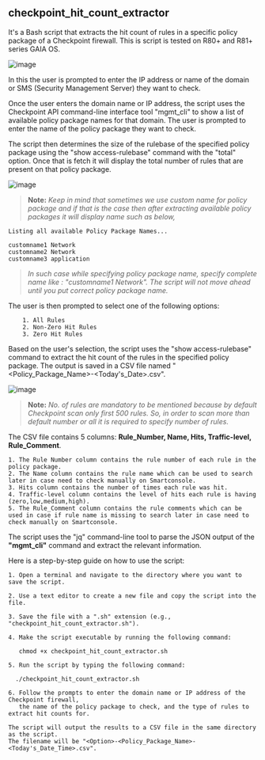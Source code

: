 ## checkpoint_hit_count_extractor

It's a Bash script that extracts the hit count of rules in a specific policy package of a Checkpoint firewall. This is script is tested on R80+ and R81+ series GAIA OS.

![image](https://user-images.githubusercontent.com/75925433/222898437-29805e89-d623-40dd-aba3-ebc0d5cbf82a.png)

In this the user is prompted to enter the IP address or name of the domain or SMS (Security Management Server) they want to check.

Once the user enters the domain name or IP address, the script uses the Checkpoint API command-line interface tool "mgmt_cli" to show a list of available policy package names for that domain. The user is prompted to enter the name of the policy package they want to check.

The script then determines the size of the rulebase of the specified policy package using the "show access-rulebase" command with the "total" option. Once that is fetch it will display the total number of rules that are present on that policy package.

![image](https://user-images.githubusercontent.com/75925433/222899373-f9338f98-c762-4e71-8fdd-15cfcbb3521b.png)

> **Note:**
    *Keep in mind that sometimes we use custom name for policy package and if that is the case then after extracting available policy packages it will display name such as below,*

```
Listing all available Policy Package Names...

customname1 Network
customname2 Network
customname3 application
```
> *In such case while specifying policy package name, specify complete name like : "customname1 Network".* 
> *The script will not move ahead until you put correct policy package name.*

The user is then prompted to select one of the following options:

```
    1. All Rules
    2. Non-Zero Hit Rules
    3. Zero Hit Rules
```
Based on the user's selection, the script uses the "show access-rulebase" command to extract the hit count of the rules in the specified policy package. The output is saved in a CSV file named "<Policy_Package_Name>-<Today's_Date>.csv".

![image](https://user-images.githubusercontent.com/75925433/222902245-aa86a526-7298-4c0f-b870-73ca71fca778.png)

> **Note:**
    *No. of rules are mandatory to be mentioned because by default Checkpoint scan only first 500 rules. So, in order to scan more than default number or all it is required to specify number of rules.*

The CSV file contains 5 columns: **Rule_Number, Name, Hits, Traffic-level, Rule_Comment**. 

```
1. The Rule Number column contains the rule number of each rule in the policy package.
2. The Name column contains the rule name which can be used to search later in case need to check manually on Smartconsole.
3. Hits column contains the number of times each rule was hit.
4. Traffic-level column contains the level of hits each rule is having (zero,low,medium,high).
5. The Rule_Comment column contains the rule comments which can be used in case if rule name is missing to search later in case need to check manually on Smartconsole.
```

The script uses the "jq" command-line tool to parse the JSON output of the **"mgmt_cli"** command and extract the relevant information.

Here is a step-by-step guide on how to use the script:

    1. Open a terminal and navigate to the directory where you want to save the script.

    2. Use a text editor to create a new file and copy the script into the file.

    3. Save the file with a ".sh" extension (e.g., "checkpoint_hit_count_extractor.sh").

    4. Make the script executable by running the following command:
    
       chmod +x checkpoint_hit_count_extractor.sh

    5. Run the script by typing the following command:
  
      ./checkpoint_hit_count_extractor.sh
      
    6. Follow the prompts to enter the domain name or IP address of the Checkpoint firewall, 
       the name of the policy package to check, and the type of rules to extract hit counts for.

    The script will output the results to a CSV file in the same directory as the script. 
    The filename will be "<Option>-<Policy_Package_Name>-<Today's_Date_Time>.csv".

